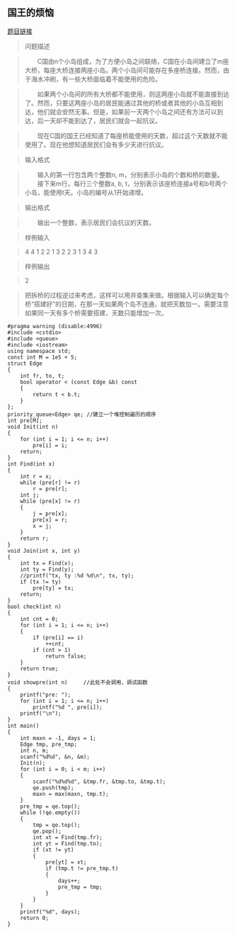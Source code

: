 ## 国王的烦恼
[题目链接][0]

[0]:http://lx.lanqiao.cn/problem.page?gpid=T114

> 问题描述

> 　　C国由n个小岛组成，为了方便小岛之间联络，C国在小岛间建立了m座大桥，每座大桥连接两座小岛。两个小岛间可能存在多座桥连接。然而，由于海水冲刷，有一些大桥面临着不能使用的危险。

> 　　如果两个小岛间的所有大桥都不能使用，则这两座小岛就不能直接到达了。然而，只要这两座小岛的居民能通过其他的桥或者其他的小岛互相到达，他们就会安然无事。但是，如果前一天两个小岛之间还有方法可以到达，后一天却不能到达了，居民们就会一起抗议。

>　　现在C国的国王已经知道了每座桥能使用的天数，超过这个天数就不能使用了。现在他想知道居民们会有多少天进行抗议。

> 输入格式

>　　输入的第一行包含两个整数n, m，分别表示小岛的个数和桥的数量。
>　　接下来m行，每行三个整数a, b, t，分别表示该座桥连接a号和b号两个小岛，能使用t天。小岛的编号从1开始递增。

> 输出格式

>　　输出一个整数，表示居民们会抗议的天数。

> 样例输入

> 4 4
> 1 2 2
> 1 3 2
> 2 3 1
> 3 4 3

> 样例输出

> 2

> 把拆桥的过程逆过来考虑，这样可以用并查集来做。根据输入可以确定每个桥“搭建好”的日期，在那一天如果两个岛不连通，就把天数加一。需要注意如果同一天有多个桥需要搭建，天数只能增加一次。


```
#pragma warning (disable:4996)
#include <cstdio>
#include <queue>
#include <iostream>
using namespace std;
const int M = 1e5 + 5;
struct Edge
{
	int fr, to, t;
	bool operator < (const Edge &b) const
	{
		return t < b.t;
	}
};
priority_queue<Edge> qe; //建立一个堆控制遍历的顺序
int pre[M];
void Init(int n)
{
	for (int i = 1; i <= n; i++)
		pre[i] = i;
	return;
}
int Find(int x)
{
	int r = x;
	while (pre[r] != r)
		r = pre[r];
	int j;
	while (pre[x] != r)
	{
		j = pre[x];
		pre[x] = r;
		x = j;
	}
	return r;
}
void Join(int x, int y)
{
	int tx = Find(x);
	int ty = Find(y);
	//printf("tx, ty :%d %d\n", tx, ty);
	if (tx != ty)
		pre[ty] = tx;
	return;
}
bool check(int n)
{
	int cnt = 0;
	for (int i = 1; i <= n; i++)
	{
		if (pre[i] == i)
			++cnt;
		if (cnt > 1)
			return false;
	}
	return true;
}
void showpre(int n)     //此处不会调用，调试函数
{
	printf("pre: ");
	for (int i = 1; i <= n; i++)
		printf("%d ", pre[i]);
	printf("\n");
}
int main()
{
	int maxn = -1, days = 1;
	Edge tmp, pre_tmp;
	int n, m;
	scanf("%d%d", &n, &m);
	Init(n);
	for (int i = 0; i < m; i++)
	{
		scanf("%d%d%d", &tmp.fr, &tmp.to, &tmp.t);
		qe.push(tmp);
		maxn = max(maxn, tmp.t);
	}
	pre_tmp = qe.top();
	while (!qe.empty())
	{
		tmp = qe.top();
		qe.pop();
		int xt = Find(tmp.fr);
		int yt = Find(tmp.to);
		if (xt != yt)
		{
			pre[yt] = xt;
			if (tmp.t != pre_tmp.t)
			{
				days++;
				pre_tmp = tmp;
			}
		}
	}
	printf("%d", days);
	return 0;
}
```

